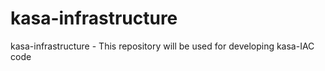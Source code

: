 # kasa-infrastructure
kasa-infrastructure - This repository will be used for developing kasa-IAC code

